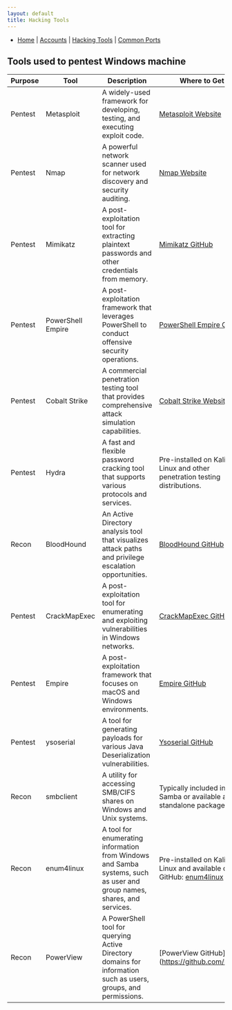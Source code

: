 ```yaml
---
layout: default
title: Hacking Tools
---
```


- [Home](index.md) | [Accounts](account.md) | [Hacking Tools](tools.md) | [Common Ports](ports.md)

## Tools used to pentest Windows machine

| **Purpose** | **Tool**           | **Description**                                                                                                     | **Where to Get**                                                                                               | **Installation Syntax**                                                                                                     | **Usage Syntax**                                                                                                                              | **Free/Paid** |
|-------------|--------------------|---------------------------------------------------------------------------------------------------------------------|-----------------------------------------------------------------------------------------------------------------|-----------------------------------------------------------------------------------------------------------------------------|-----------------------------------------------------------------------------------------------------------------------------------------------|---------------|
| Pentest     | Metasploit         | A widely-used framework for developing, testing, and executing exploit code.                                        | [Metasploit Website](https://www.metasploit.com/)                                                             | `git clone https://github.com/rapid7/metasploit-framework`                                                               | `msfconsole`                                                                                                                                  | Free          |
| Pentest     | Nmap               | A powerful network scanner used for network discovery and security auditing.                                        | [Nmap Website](https://nmap.org/)                                                                             | Depends on the operating system. For Linux: `sudo apt-get install nmap`. For Windows: Download installer from website.           | `nmap [target]`                                                                                                                               | Free          |
| Pentest     | Mimikatz           | A post-exploitation tool for extracting plaintext passwords and other credentials from memory.                      | [Mimikatz GitHub](https://github.com/gentilkiwi/mimikatz)                                                    | Download the latest release from GitHub.                                                                                    | Run the executable with appropriate parameters.                                                                                              | Free          |
| Pentest     | PowerShell Empire  | A post-exploitation framework that leverages PowerShell to conduct offensive security operations.                   | [PowerShell Empire GitHub](https://github.com/EmpireProject/Empire)                                           | Clone the repository: `git clone https://github.com/EmpireProject/Empire.git`                                             | Launch Empire and use the built-in commands.                                                                                                 | Free          |
| Pentest     | Cobalt Strike      | A commercial penetration testing tool that provides comprehensive attack simulation capabilities.                    | [Cobalt Strike Website](https://cobaltstrike.com/)                                                           | Requires purchase from the website.                                                                                         | Execute the Cobalt Strike client and interact with its features.                                                                             | Paid          |
| Pentest     | Hydra              | A fast and flexible password cracking tool that supports various protocols and services.                            | Pre-installed on Kali Linux and other penetration testing distributions.                                        | Not applicable.                                                                                                             | `hydra -l username -P password_file.txt [target]`                                                                                             | Free          |
| Recon       | BloodHound         | An Active Directory analysis tool that visualizes attack paths and privilege escalation opportunities.               | [BloodHound GitHub](https://github.com/BloodHoundAD/BloodHound)                                                | Download the latest release from GitHub.                                                                                    | Run BloodHound and import data to analyze.                                                                                                    | Free          |
| Pentest     | CrackMapExec       | A post-exploitation tool for enumerating and exploiting vulnerabilities in Windows networks.                       | [CrackMapExec GitHub](https://github.com/byt3bl33d3r/CrackMapExec)                                            | Clone the repository: `git clone https://github.com/byt3bl33d3r/CrackMapExec.git`                                          | Execute commands using `crackmapexec` CLI.                                                                                                    | Free          |
| Pentest     | Empire             | A post-exploitation framework that focuses on macOS and Windows environments.                                      | [Empire GitHub](https://github.com/EmpireProject/Empire)                                                      | Clone the repository: `git clone https://github.com/EmpireProject/Empire.git`                                             | Launch Empire and use the built-in commands.                                                                                                 | Free          |
| Pentest     | ysoserial          | A tool for generating payloads for various Java Deserialization vulnerabilities.                                    | [Ysoserial GitHub](https://github.com/frohoff/ysoserial)                                                      | Download the latest release from GitHub.                                                                                    | Generate payloads using ysoserial and deploy them in target environments.                                                                     | Free          |
| Recon       | smbclient          | A utility for accessing SMB/CIFS shares on Windows and Unix systems.                                                | Typically included in Samba or available as a standalone package.                                                | Pre-installed on most Linux distributions.                                                                                  | Connect to SMB/CIFS shares using smbclient command-line interface.                                                                           | Free          |
| Recon       | enum4linux         | A tool for enumerating information from Windows and Samba systems, such as user and group names, shares, and services. | Pre-installed on Kali Linux and available on GitHub: [enum4linux](https://github.com/CiscoCXSecurity/enum4linux) | Clone the repository: `git clone https://github.com/CiscoCXSecurity/enum4linux.git && cd enum4linux && make`              | Run `enum4linux [target]` to enumerate information from Windows and Samba systems.                                                            | Free          |
| Recon       | PowerView          | A PowerShell tool for querying Active Directory domains for information such as users, groups, and permissions.    | [PowerView GitHub](https://github.com/Power
